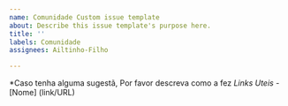 ```yaml
---
name: Comunidade Custom issue template
about: Describe this issue template's purpose here.
title: ''
labels: Comunidade
assignees: Ailtinho-Filho

---
```


*Caso tenha alguma sugestã, Por favor descreva como a fez
*Links Uteis*
-[Nome] (link/URL)
